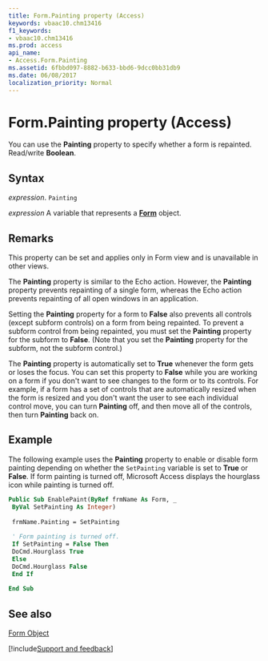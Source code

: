 ```yaml
---
title: Form.Painting property (Access)
keywords: vbaac10.chm13416
f1_keywords:
- vbaac10.chm13416
ms.prod: access
api_name:
- Access.Form.Painting
ms.assetid: 6fbbd097-8882-b633-bbd6-9dcc0bb31db9
ms.date: 06/08/2017
localization_priority: Normal
---
```



# Form.Painting property (Access)

You can use the  **Painting** property to specify whether a form is repainted. Read/write **Boolean**.


## Syntax

_expression_. `Painting`

_expression_ A variable that represents a **[Form](Access.Form.md)** object.


## Remarks

This property can be set and applies only in Form view and is unavailable in other views.

The  **Painting** property is similar to the Echo action. However, the **Painting** property prevents repainting of a single form, whereas the Echo action prevents repainting of all open windows in an application.

Setting the  **Painting** property for a form to **False** also prevents all controls (except subform controls) on a form from being repainted. To prevent a subform control from being repainted, you must set the **Painting** property for the subform to **False**. (Note that you set the **Painting** property for the subform, not the subform control.)

The  **Painting** property is automatically set to **True** whenever the form gets or loses the focus. You can set this property to **False** while you are working on a form if you don't want to see changes to the form or to its controls. For example, if a form has a set of controls that are automatically resized when the form is resized and you don't want the user to see each individual control move, you can turn **Painting** off, and then move all of the controls, then turn **Painting** back on.


## Example

The following example uses the  **Painting** property to enable or disable form painting depending on whether the `SetPainting` variable is set to **True** or **False**. If form painting is turned off, Microsoft Access displays the hourglass icon while painting is turned off.


```vb
Public Sub EnablePaint(ByRef frmName As Form, _ 
 ByVal SetPainting As Integer) 
 
 frmName.Painting = SetPainting 
 
 ' Form painting is turned off. 
 If SetPainting = False Then 
 DoCmd.Hourglass True 
 Else 
 DoCmd.Hourglass False 
 End If 
 
End Sub
```


## See also


[Form Object](Access.Form.md)

[!include[Support and feedback](~/includes/feedback-boilerplate.md)]